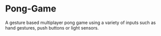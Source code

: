 # Pong-Game
A gesture based multiplayer pong game using a variety of inputs such as hand gestures, push buttons or light sensors. 
